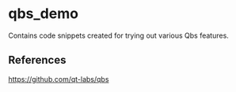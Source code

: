 # qbs_demo
Contains code snippets created for trying out various Qbs features.

## References
https://github.com/qt-labs/qbs
